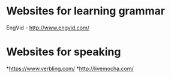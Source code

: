 # Websites for learning grammar
EngVid - http://www.engvid.com/

# Websites for speaking
*https://www.verbling.com/
*http://livemocha.com/
